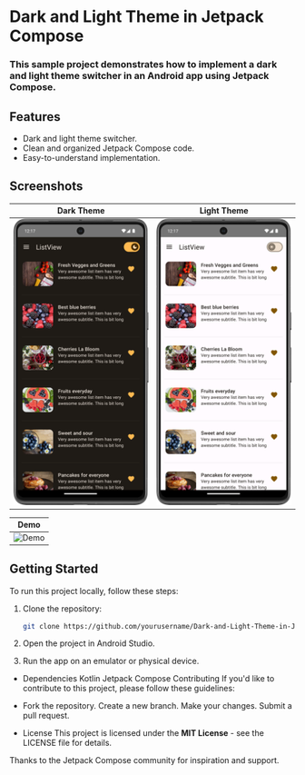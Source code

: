 # Dark and Light Theme in Jetpack Compose

### This sample project demonstrates how to implement a dark and light theme switcher in an Android app using Jetpack Compose.

## Features

- Dark and light theme switcher.
- Clean and organized Jetpack Compose code.
- Easy-to-understand implementation.

## Screenshots

| Dark Theme | Light Theme | 
|------------|-------------|
| ![Dark Theme](file1.png) | ![Light Theme](file2.png) |

|  Demo |
| -------------|
| ![Demo](demo.gif) |

## Getting Started

To run this project locally, follow these steps:

1. Clone the repository:

   ```bash
   git clone https://github.com/yourusername/Dark-and-Light-Theme-in-Jetpack-Compose.git
2. Open the project in Android Studio.
3. Run the app on an emulator or physical device.

- Dependencies
Kotlin
Jetpack Compose
Contributing
If you'd like to contribute to this project, please follow these guidelines:

- Fork the repository.
Create a new branch.
Make your changes.
Submit a pull request.

- License
This project is licensed under the **MIT License** - see the LICENSE file for details.

Thanks to the Jetpack Compose community for inspiration and support.

